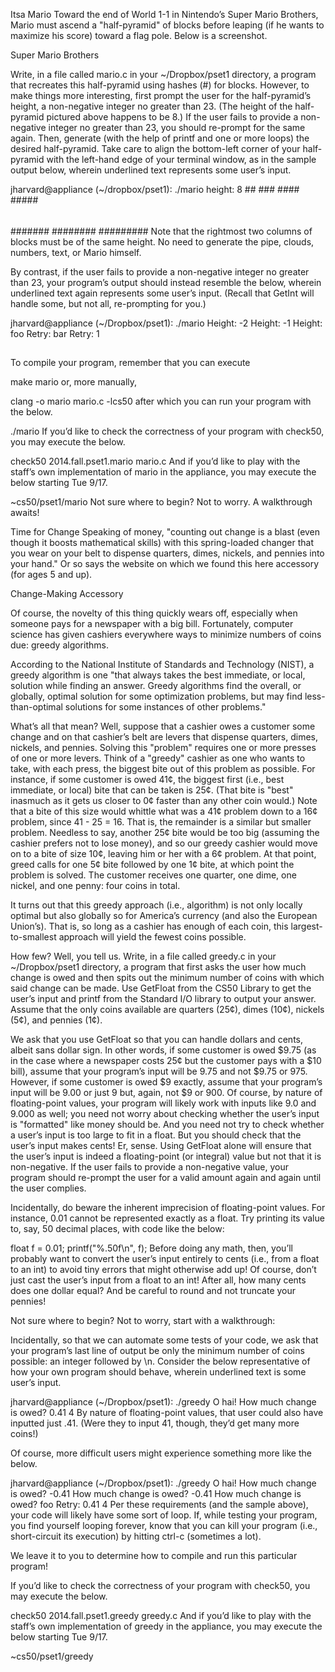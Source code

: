 Itsa Mario
Toward the end of World 1-1 in Nintendo’s Super Mario Brothers, Mario must ascend a "half-pyramid" of blocks before leaping (if he wants to maximize his score) toward a flag pole. Below is a screenshot.

Super Mario Brothers

Write, in a file called mario.c in your ~/Dropbox/pset1 directory, a program that recreates this half-pyramid using hashes (#) for blocks. However, to make things more interesting, first prompt the user for the half-pyramid’s height, a non-negative integer no greater than 23. (The height of the half-pyramid pictured above happens to be 8.) If the user fails to provide a non-negative integer no greater than 23, you should re-prompt for the same again. Then, generate (with the help of printf and one or more loops) the desired half-pyramid. Take care to align the bottom-left corner of your half-pyramid with the left-hand edge of your terminal window, as in the sample output below, wherein underlined text represents some user’s input.

jharvard@appliance (~/dropbox/pset1): ./mario
height: 8
       ##
      ###
     ####
    #####
   ######
  #######
 ########
#########
Note that the rightmost two columns of blocks must be of the same height. No need to generate the pipe, clouds, numbers, text, or Mario himself.

By contrast, if the user fails to provide a non-negative integer no greater than 23, your program’s output should instead resemble the below, wherein underlined text again represents some user’s input. (Recall that GetInt will handle some, but not all, re-prompting for you.)

jharvard@appliance (~/Dropbox/pset1): ./mario
Height: -2
Height: -1
Height: foo
Retry: bar
Retry: 1
##
To compile your program, remember that you can execute

make mario
or, more manually,

clang -o mario mario.c -lcs50
after which you can run your program with the below.

./mario
If you’d like to check the correctness of your program with check50, you may execute the below.

check50 2014.fall.pset1.mario mario.c
And if you’d like to play with the staff’s own implementation of mario in the appliance, you may execute the below starting Tue 9/17.

~cs50/pset1/mario
Not sure where to begin? Not to worry. A walkthrough awaits!


Time for Change
Speaking of money, "counting out change is a blast (even though it boosts mathematical skills) with this spring-loaded changer that you wear on your belt to dispense quarters, dimes, nickels, and pennies into your hand." Or so says the website on which we found this here accessory (for ages 5 and up).

Change-Making Accessory

Of course, the novelty of this thing quickly wears off, especially when someone pays for a newspaper with a big bill. Fortunately, computer science has given cashiers everywhere ways to minimize numbers of coins due: greedy algorithms.

According to the National Institute of Standards and Technology (NIST), a greedy algorithm is one "that always takes the best immediate, or local, solution while finding an answer. Greedy algorithms find the overall, or globally, optimal solution for some optimization problems, but may find less-than-optimal solutions for some instances of other problems."

What’s all that mean? Well, suppose that a cashier owes a customer some change and on that cashier’s belt are levers that dispense quarters, dimes, nickels, and pennies. Solving this "problem" requires one or more presses of one or more levers. Think of a "greedy" cashier as one who wants to take, with each press, the biggest bite out of this problem as possible. For instance, if some customer is owed 41¢, the biggest first (i.e., best immediate, or local) bite that can be taken is 25¢. (That bite is "best" inasmuch as it gets us closer to 0¢ faster than any other coin would.) Note that a bite of this size would whittle what was a 41¢ problem down to a 16¢ problem, since 41 - 25 = 16. That is, the remainder is a similar but smaller problem. Needless to say, another 25¢ bite would be too big (assuming the cashier prefers not to lose money), and so our greedy cashier would move on to a bite of size 10¢, leaving him or her with a 6¢ problem. At that point, greed calls for one 5¢ bite followed by one 1¢ bite, at which point the problem is solved. The customer receives one quarter, one dime, one nickel, and one penny: four coins in total.

It turns out that this greedy approach (i.e., algorithm) is not only locally optimal but also globally so for America’s currency (and also the European Union’s). That is, so long as a cashier has enough of each coin, this largest-to-smallest approach will yield the fewest coins possible.

How few? Well, you tell us. Write, in a file called greedy.c in your ~/Dropbox/pset1 directory, a program that first asks the user how much change is owed and then spits out the minimum number of coins with which said change can be made. Use GetFloat from the CS50 Library to get the user’s input and printf from the Standard I/O library to output your answer. Assume that the only coins available are quarters (25¢), dimes (10¢), nickels (5¢), and pennies (1¢).

We ask that you use GetFloat so that you can handle dollars and cents, albeit sans dollar sign. In other words, if some customer is owed $9.75 (as in the case where a newspaper costs 25¢ but the customer pays with a $10 bill), assume that your program’s input will be 9.75 and not $9.75 or 975. However, if some customer is owed $9 exactly, assume that your program’s input will be 9.00 or just 9 but, again, not $9 or 900. Of course, by nature of floating-point values, your program will likely work with inputs like 9.0 and 9.000 as well; you need not worry about checking whether the user’s input is "formatted" like money should be. And you need not try to check whether a user’s input is too large to fit in a float. But you should check that the user’s input makes cents! Er, sense. Using GetFloat alone will ensure that the user’s input is indeed a floating-point (or integral) value but not that it is non-negative. If the user fails to provide a non-negative value, your program should re-prompt the user for a valid amount again and again until the user complies.

Incidentally, do beware the inherent imprecision of floating-point values. For instance, 0.01 cannot be represented exactly as a float. Try printing its value to, say, 50 decimal places, with code like the below:

float f = 0.01;
printf("%.50f\n", f);
Before doing any math, then, you’ll probably want to convert the user’s input entirely to cents (i.e., from a float to an int) to avoid tiny errors that might otherwise add up! Of course, don’t just cast the user’s input from a float to an int! After all, how many cents does one dollar equal? And be careful to round and not truncate your pennies!

Not sure where to begin? Not to worry, start with a walkthrough:


Incidentally, so that we can automate some tests of your code, we ask that your program’s last line of output be only the minimum number of coins possible: an integer followed by \n. Consider the below representative of how your own program should behave, wherein underlined text is some user’s input.

jharvard@appliance (~/Dropbox/pset1): ./greedy
O hai! How much change is owed?
0.41
4
By nature of floating-point values, that user could also have inputted just .41. (Were they to input 41, though, they’d get many more coins!)

Of course, more difficult users might experience something more like the below.

jharvard@appliance (~/Dropbox/pset1): ./greedy
O hai! How much change is owed?
-0.41
How much change is owed?
-0.41
How much change is owed?
foo
Retry: 0.41
4
Per these requirements (and the sample above), your code will likely have some sort of loop. If, while testing your program, you find yourself looping forever, know that you can kill your program (i.e., short-circuit its execution) by hitting ctrl-c (sometimes a lot).

We leave it to you to determine how to compile and run this particular program!

If you’d like to check the correctness of your program with check50, you may execute the below.

check50 2014.fall.pset1.greedy greedy.c
And if you’d like to play with the staff’s own implementation of greedy in the appliance, you may execute the below starting Tue 9/17.

~cs50/pset1/greedy
